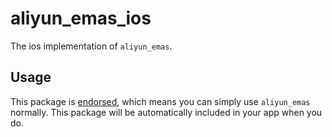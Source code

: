 # aliyun_emas_ios

The ios implementation of `aliyun_emas`.

## Usage

This package is [endorsed][endorsed_link], which means you can simply use `aliyun_emas`
normally. This package will be automatically included in your app when you do.

[endorsed_link]: https://flutter.dev/docs/development/packages-and-plugins/developing-packages#endorsed-federated-plugin
